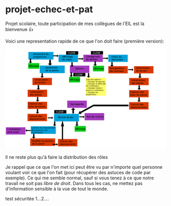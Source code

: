 # projet-echec-et-pat

Projet scolaire, toute participation de mes collègues de l'EIL est la bienvenue  :+1:

Voici une representation rapide de ce que l'on doit faire (première version):

![premiere version de l'algo](Ressource_README/algo.png)

Il ne reste plus qu'à faire la distribution des rôles

Je rappel que ce que l'on met ici peut être vu par n'importe quel personne voulant voir ce que l'on fait (pour récupérer des astuces de code par exemple). Ce qui me semble normal, sauf si vous tenez à ce que notre travail ne soit pas *libre de droit*. Dans tous les cas, ne mettez pas d'information sensible à la vue de tout le monde.

test sécuritée 1...2....